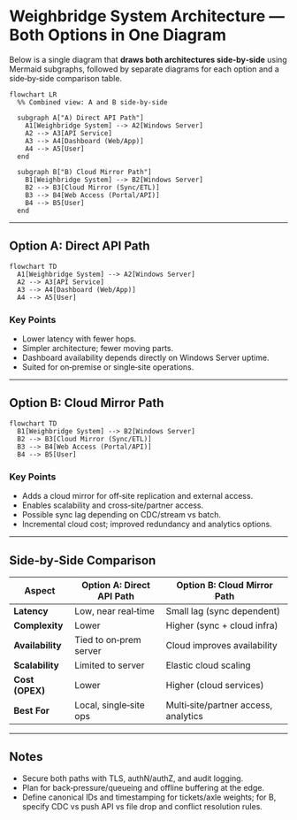 # Weighbridge System Architecture — Both Options in One Diagram

Below is a single diagram that **draws both architectures side‑by‑side** using Mermaid subgraphs, followed by separate diagrams for each option and a side‑by‑side comparison table.

```mermaid
flowchart LR
  %% Combined view: A and B side-by-side

  subgraph A["A) Direct API Path"]
    A1[Weighbridge System] --> A2[Windows Server]
    A2 --> A3[API Service]
    A3 --> A4[Dashboard (Web/App)]
    A4 --> A5[User]
  end

  subgraph B["B) Cloud Mirror Path"]
    B1[Weighbridge System] --> B2[Windows Server]
    B2 --> B3[Cloud Mirror (Sync/ETL)]
    B3 --> B4[Web Access (Portal/API)]
    B4 --> B5[User]
  end
```

---

## Option A: Direct API Path
```mermaid
flowchart TD
  A1[Weighbridge System] --> A2[Windows Server]
  A2 --> A3[API Service]
  A3 --> A4[Dashboard (Web/App)]
  A4 --> A5[User]
```

### Key Points
- Lower latency with fewer hops.
- Simpler architecture; fewer moving parts.
- Dashboard availability depends directly on Windows Server uptime.
- Suited for on‑premise or single‑site operations.

---

## Option B: Cloud Mirror Path
```mermaid
flowchart TD
  B1[Weighbridge System] --> B2[Windows Server]
  B2 --> B3[Cloud Mirror (Sync/ETL)]
  B3 --> B4[Web Access (Portal/API)]
  B4 --> B5[User]
```

### Key Points
- Adds a cloud mirror for off‑site replication and external access.
- Enables scalability and cross‑site/partner access.
- Possible sync lag depending on CDC/stream vs batch.
- Incremental cloud cost; improved redundancy and analytics options.

---

## Side‑by‑Side Comparison

| Aspect            | Option A: Direct API Path | Option B: Cloud Mirror Path |
|-------------------|---------------------------|-----------------------------|
| **Latency**       | Low, near real‑time       | Small lag (sync dependent)  |
| **Complexity**    | Lower                     | Higher (sync + cloud infra) |
| **Availability**  | Tied to on‑prem server    | Cloud improves availability |
| **Scalability**   | Limited to server         | Elastic cloud scaling       |
| **Cost (OPEX)**   | Lower                     | Higher (cloud services)     |
| **Best For**      | Local, single‑site ops    | Multi‑site/partner access, analytics |

---

## Notes
- Secure both paths with TLS, authN/authZ, and audit logging.
- Plan for back‑pressure/queueing and offline buffering at the edge.
- Define canonical IDs and timestamping for tickets/axle weights; for B, specify CDC vs push API vs file drop and conflict resolution rules.
